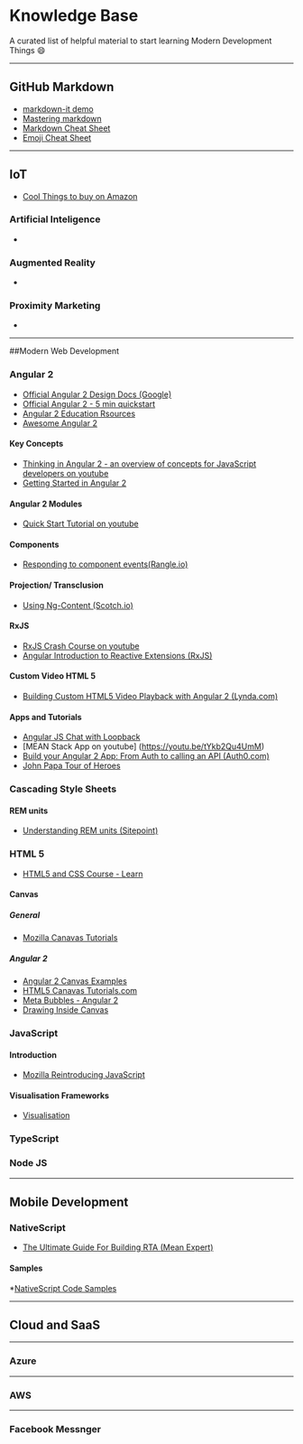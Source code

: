 # Knowledge Base

A curated list of helpful material to start learning Modern Development Things :smile:

___

## GitHub Markdown
* [markdown-it demo](https://markdown-it.github.io/)
* [Mastering markdown](https://guides.github.com/features/mastering-markdown/)
* [Markdown Cheat Sheet](https://github.com/adam-p/markdown-here/wiki/Markdown-Cheatsheet)
* [Emoji Cheat Sheet](http://www.webpagefx.com/tools/emoji-cheat-sheet/)

___

## IoT

* [Cool Things to buy on Amazon](https://www.youtube.com/watch?v=PdLBRPkZObA&sns=em)

### Artificial Inteligence

*
### Augmented Reality

*
### Proximity Marketing

*
___
##Modern Web Development

### Angular 2 
* [Official Angular 2 Design Docs (Google)](https://drive.google.com/drive/folders/0B7Ovm8bUYiUDR29iSkEyMk5pVUk)
* [Official Angular 2 - 5 min quickstart](https://angular.io/docs/js/latest/quickstart.html)
* [Angular 2 Education Rsources](https://github.com/timjacobi/angular2-education)
* [Awesome Angular 2](https://github.com/AngularClass/awesome-angular2)

#### Key Concepts
* [Thinking in Angular 2 -  an overview of concepts for JavaScript developers on youtube](https://youtu.be/XlqoPpLMdwY)
* [Getting Started in Angular 2](https://html5hive.org/getting-started-with-angular-2/)


#### Angular 2 Modules
* [Quick Start Tutorial on youtube](https://youtu.be/L0XXoPqSphs)


#### Components
* [Responding to component events(Rangle.io)](https://angular-2-training-book.rangle.io/handout/components/app_structure/responding_to_component_events.html)


#### Projection/ Transclusion
* [Using Ng-Content (Scotch.io) ](https://scotch.io/tutorials/angular-2-transclusion-using-ng-content)


#### RxJS
* [RxJS Crash Course on youtube](https://youtu.be/ei7FsoXKPl0)
* [Angular Introduction to Reactive Extensions (RxJS)](https://medium.com/google-developer-experts/angular-introduction-to-reactive-extensions-rxjs-a86a7430a61f#.1o4tur21g)

#### Custom Video HTML 5
* [Building Custom HTML5 Video Playback with Angular 2 (Lynda.com)](https://www.lynda.com/AngularJS-tutorials/Building-Custom-HTML5-Video-Playback-AngularJS-2/488838-2.html)

#### Apps and Tutorials
* [Angular JS Chat with Loopback](https://www.codetutorial.io/angularjs-chat-whit-socket-io-and-loopback/)
* [MEAN Stack App on youtube] (https://youtu.be/tYkb2Qu4UmM)
* [Build your Angular 2 App: From Auth to calling an API (Auth0.com)](https://auth0.com/blog/creating-your-first-real-world-angular-2-app-from-authentication-to-calling-an-api-and-everything-in-between/)
* [John Papa Tour of Heroes](https://github.com/johnpapa/angular2-tour-of-heroes/tree/master/app)

### Cascading Style Sheets

#### REM units
* [Understanding REM units (Sitepoint)](https://www.sitepoint.com/understanding-and-using-rem-units-in-css/)


### HTML 5

* [HTML5 and CSS Course - Learn](https://academy.zenva.com/product/programming-for-entrepreneurs-html-css/?zva_src=html5hive)

#### Canvas

##### General

* [Mozilla Canavas Tutorials](https://developer.mozilla.org/en-US/docs/Web/API/Canvas_API/Tutorial)

##### Angular 2

* [Angular 2 Canvas Examples](https://github.com/sflahave/angular2-canvas-examples)
* [HTML5 Canavas Tutorials.com](http://www.html5canvastutorials.com/)
* [Meta Bubbles - Angular 2](https://teropa.info/blog/2016/02/28/metabubbles-generative-art-with-angular-2.html)
* [Drawing Inside Canvas](http://stackoverflow.com/questions/36163905/angular2-component-based-on-canvas-how-to-draw-inside)

### JavaScript

#### Introduction

* [Mozilla Reintroducing JavaScript](https://developer.mozilla.org/en-US/docs/Web/JavaScript/A_re-introduction_to_JavaScript)

#### Visualisation Frameworks
* [Visualisation](https://gist.github.com/jexchan/1519274)


### TypeScript


### Node JS

___

## Mobile Development

### NativeScript

* [The Ultimate Guide For Building RTA (Mean Expert)](http://mean.expert/2016/06/09/angular-2-ultimate-real-time/)

#### Samples
*[NativeScript Code Samples](https://github.com/NativeScript/nativescript-sdk-examples-ng)

---

## Cloud and SaaS
***
### Azure
***
### AWS
***
### Facebook Messnger

